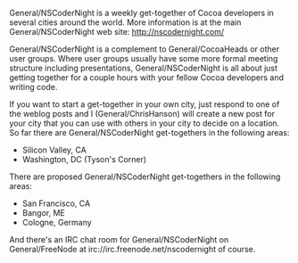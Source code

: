 General/NSCoderNight is a weekly get-together of Cocoa developers in several cities around the world.  More information is at the main General/NSCoderNight web site: http://nscodernight.com/

General/NSCoderNight is a complement to General/CocoaHeads or other user groups.  Where user groups usually have some more formal meeting structure including presentations, General/NSCoderNight is all about just getting together for a couple hours with your fellow Cocoa developers and writing code.

If you want to start a get-together in your own city, just respond to one of the weblog posts and I (General/ChrisHanson) will create a new post for your city that you can use with others in your city to decide on a location.  So far there are General/NSCoderNight get-togethers in the following areas:

- Silicon Valley, CA
- Washington, DC (Tyson's Corner)

There are proposed General/NSCoderNight get-togethers in the following areas:

- San Francisco, CA
- Bangor, ME
- Cologne, Germany

And there's an IRC chat room for General/NSCoderNight on General/FreeNode at irc://irc.freenode.net/nscodernight of course.